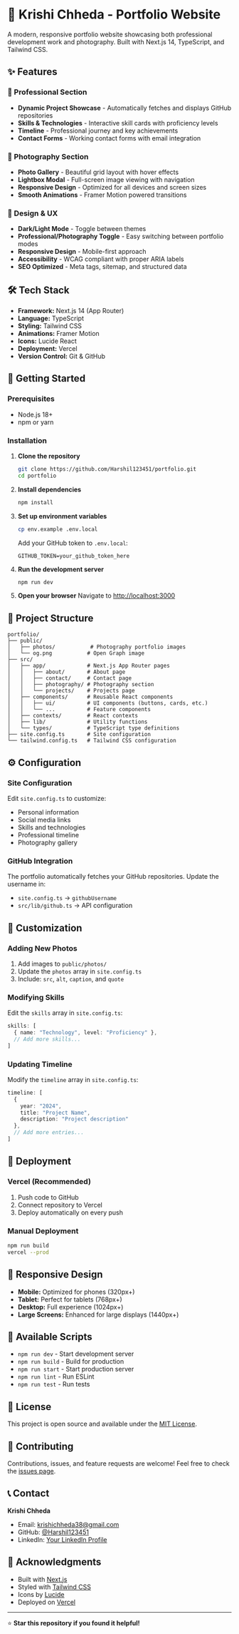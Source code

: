 # 🚀 Krishi Chheda - Portfolio Website

A modern, responsive portfolio website showcasing both professional development work and photography. Built with Next.js 14, TypeScript, and Tailwind CSS.

## ✨ Features

### 🎯 Professional Section
- **Dynamic Project Showcase** - Automatically fetches and displays GitHub repositories
- **Skills & Technologies** - Interactive skill cards with proficiency levels
- **Timeline** - Professional journey and key achievements
- **Contact Forms** - Working contact forms with email integration

### 📸 Photography Section
- **Photo Gallery** - Beautiful grid layout with hover effects
- **Lightbox Modal** - Full-screen image viewing with navigation
- **Responsive Design** - Optimized for all devices and screen sizes
- **Smooth Animations** - Framer Motion powered transitions

### 🎨 Design & UX
- **Dark/Light Mode** - Toggle between themes
- **Professional/Photography Toggle** - Easy switching between portfolio modes
- **Responsive Design** - Mobile-first approach
- **Accessibility** - WCAG compliant with proper ARIA labels
- **SEO Optimized** - Meta tags, sitemap, and structured data

## 🛠️ Tech Stack

- **Framework:** Next.js 14 (App Router)
- **Language:** TypeScript
- **Styling:** Tailwind CSS
- **Animations:** Framer Motion
- **Icons:** Lucide React
- **Deployment:** Vercel
- **Version Control:** Git & GitHub

## 🚀 Getting Started

### Prerequisites
- Node.js 18+ 
- npm or yarn

### Installation

1. **Clone the repository**
   ```bash
   git clone https://github.com/Harshil123451/portfolio.git
   cd portfolio
   ```

2. **Install dependencies**
   ```bash
   npm install
   ```

3. **Set up environment variables**
   ```bash
   cp env.example .env.local
   ```
   Add your GitHub token to `.env.local`:
   ```
   GITHUB_TOKEN=your_github_token_here
   ```

4. **Run the development server**
   ```bash
   npm run dev
   ```

5. **Open your browser**
   Navigate to [http://localhost:3000](http://localhost:3000)

## 📁 Project Structure

```
portfolio/
├── public/
│   ├── photos/           # Photography portfolio images
│   └── og.png           # Open Graph image
├── src/
│   ├── app/             # Next.js App Router pages
│   │   ├── about/       # About page
│   │   ├── contact/     # Contact page
│   │   ├── photography/ # Photography section
│   │   └── projects/    # Projects page
│   ├── components/      # Reusable React components
│   │   ├── ui/          # UI components (buttons, cards, etc.)
│   │   └── ...          # Feature components
│   ├── contexts/        # React contexts
│   ├── lib/             # Utility functions
│   └── types/           # TypeScript type definitions
├── site.config.ts       # Site configuration
└── tailwind.config.ts   # Tailwind CSS configuration
```

## ⚙️ Configuration

### Site Configuration
Edit `site.config.ts` to customize:
- Personal information
- Social media links
- Skills and technologies
- Professional timeline
- Photography gallery

### GitHub Integration
The portfolio automatically fetches your GitHub repositories. Update the username in:
- `site.config.ts` → `githubUsername`
- `src/lib/github.ts` → API configuration

## 🎨 Customization

### Adding New Photos
1. Add images to `public/photos/`
2. Update the `photos` array in `site.config.ts`
3. Include: `src`, `alt`, `caption`, and `quote`

### Modifying Skills
Edit the `skills` array in `site.config.ts`:
```typescript
skills: [
  { name: "Technology", level: "Proficiency" },
  // Add more skills...
]
```

### Updating Timeline
Modify the `timeline` array in `site.config.ts`:
```typescript
timeline: [
  {
    year: "2024",
    title: "Project Name",
    description: "Project description"
  },
  // Add more entries...
]
```

## 🚀 Deployment

### Vercel (Recommended)
1. Push code to GitHub
2. Connect repository to Vercel
3. Deploy automatically on every push

### Manual Deployment
```bash
npm run build
vercel --prod
```

## 📱 Responsive Design

- **Mobile:** Optimized for phones (320px+)
- **Tablet:** Perfect for tablets (768px+)
- **Desktop:** Full experience (1024px+)
- **Large Screens:** Enhanced for large displays (1440px+)

## 🔧 Available Scripts

- `npm run dev` - Start development server
- `npm run build` - Build for production
- `npm run start` - Start production server
- `npm run lint` - Run ESLint
- `npm run test` - Run tests

## 📄 License

This project is open source and available under the [MIT License](LICENSE).

## 🤝 Contributing

Contributions, issues, and feature requests are welcome! Feel free to check the [issues page](https://github.com/Harshil123451/portfolio/issues).

## 📞 Contact

**Krishi Chheda**
- Email: [krishichheda38@gmail.com](mailto:krishichheda38@gmail.com)
- GitHub: [@Harshil123451](https://github.com/Harshil123451)
- LinkedIn: [Your LinkedIn Profile](https://www.linkedin.com/in/your-handle/)

## 🙏 Acknowledgments

- Built with [Next.js](https://nextjs.org/)
- Styled with [Tailwind CSS](https://tailwindcss.com/)
- Icons by [Lucide](https://lucide.dev/)
- Deployed on [Vercel](https://vercel.com/)

---

⭐ **Star this repository if you found it helpful!**